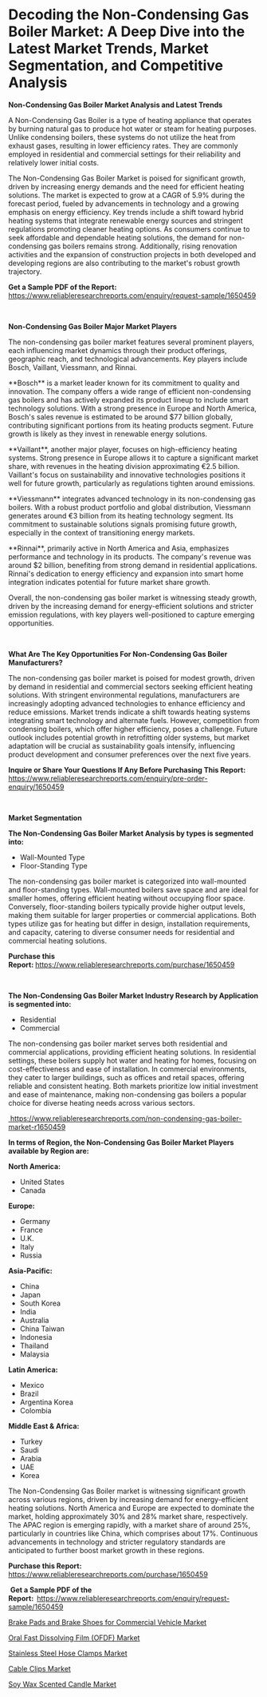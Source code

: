 <p><h1>Decoding the Non-Condensing Gas Boiler Market: A Deep Dive into the Latest Market Trends, Market Segmentation, and Competitive Analysis</h1></p><p><strong>Non-Condensing Gas Boiler Market Analysis and Latest Trends</strong></p>
<p><p>A Non-Condensing Gas Boiler is a type of heating appliance that operates by burning natural gas to produce hot water or steam for heating purposes. Unlike condensing boilers, these systems do not utilize the heat from exhaust gases, resulting in lower efficiency rates. They are commonly employed in residential and commercial settings for their reliability and relatively lower initial costs.</p><p>The Non-Condensing Gas Boiler Market is poised for significant growth, driven by increasing energy demands and the need for efficient heating solutions. The market is expected to grow at a CAGR of 5.9% during the forecast period, fueled by advancements in technology and a growing emphasis on energy efficiency. Key trends include a shift toward hybrid heating systems that integrate renewable energy sources and stringent regulations promoting cleaner heating options. As consumers continue to seek affordable and dependable heating solutions, the demand for non-condensing gas boilers remains strong. Additionally, rising renovation activities and the expansion of construction projects in both developed and developing regions are also contributing to the market's robust growth trajectory.</p></p>
<p><strong>Get a Sample PDF of the Report:&nbsp;</strong> <a href="https://www.reliableresearchreports.com/enquiry/request-sample/1650459?utm_campaign=6&utm_medium=2&utm_source=Github&utm_content=ia&utm_term=26092024&utm_id=non-condensing-gas-boiler">https://www.reliableresearchreports.com/enquiry/request-sample/1650459</a></p>
<p>&nbsp;</p>
<p><strong>Non-Condensing Gas Boiler Major Market Players</strong></p>
<p><p>The non-condensing gas boiler market features several prominent players, each influencing market dynamics through their product offerings, geographic reach, and technological advancements. Key players include Bosch, Vaillant, Viessmann, and Rinnai.</p><p>**Bosch** is a market leader known for its commitment to quality and innovation. The company offers a wide range of efficient non-condensing gas boilers and has actively expanded its product lineup to include smart technology solutions. With a strong presence in Europe and North America, Bosch's sales revenue is estimated to be around $77 billion globally, contributing significant portions from its heating products segment. Future growth is likely as they invest in renewable energy solutions.</p><p>**Vaillant**, another major player, focuses on high-efficiency heating systems. Strong presence in Europe allows it to capture a significant market share, with revenues in the heating division approximating €2.5 billion. Vaillant's focus on sustainability and innovative technologies positions it well for future growth, particularly as regulations tighten around emissions.</p><p>**Viessmann** integrates advanced technology in its non-condensing gas boilers. With a robust product portfolio and global distribution, Viessmann generates around €3 billion from its heating technology segment. Its commitment to sustainable solutions signals promising future growth, especially in the context of transitioning energy markets.</p><p>**Rinnai**, primarily active in North America and Asia, emphasizes performance and technology in its products. The company's revenue was around $2 billion, benefiting from strong demand in residential applications. Rinnai's dedication to energy efficiency and expansion into smart home integration indicates potential for future market share growth.</p><p>Overall, the non-condensing gas boiler market is witnessing steady growth, driven by the increasing demand for energy-efficient solutions and stricter emission regulations, with key players well-positioned to capture emerging opportunities.</p></p>
<p>&nbsp;</p>
<p><strong>What Are The Key Opportunities For Non-Condensing Gas Boiler Manufacturers?</strong></p>
<p><p>The non-condensing gas boiler market is poised for modest growth, driven by demand in residential and commercial sectors seeking efficient heating solutions. With stringent environmental regulations, manufacturers are increasingly adopting advanced technologies to enhance efficiency and reduce emissions. Market trends indicate a shift towards heating systems integrating smart technology and alternate fuels. However, competition from condensing boilers, which offer higher efficiency, poses a challenge. Future outlook includes potential growth in retrofitting older systems, but market adaptation will be crucial as sustainability goals intensify, influencing product development and consumer preferences over the next five years.</p></p>
<p><strong>Inquire or Share Your Questions If Any Before Purchasing This Report:</strong> <a href="https://www.reliableresearchreports.com/enquiry/pre-order-enquiry/1650459?utm_campaign=6&utm_medium=2&utm_source=Github&utm_content=ia&utm_term=26092024&utm_id=non-condensing-gas-boiler">https://www.reliableresearchreports.com/enquiry/pre-order-enquiry/1650459</a></p>
<p>&nbsp;</p>
<p><strong>Market Segmentation</strong></p>
<p><strong>The Non-Condensing Gas Boiler Market Analysis by types is segmented into:</strong></p>
<p><ul><li>Wall-Mounted Type</li><li>Floor-Standing Type</li></ul></p>
<p><p>The non-condensing gas boiler market is categorized into wall-mounted and floor-standing types. Wall-mounted boilers save space and are ideal for smaller homes, offering efficient heating without occupying floor space. Conversely, floor-standing boilers typically provide higher output levels, making them suitable for larger properties or commercial applications. Both types utilize gas for heating but differ in design, installation requirements, and capacity, catering to diverse consumer needs for residential and commercial heating solutions.</p></p>
<p><strong>Purchase this Report:&nbsp;</strong><a href="https://www.reliableresearchreports.com/purchase/1650459?utm_campaign=6&utm_medium=2&utm_source=Github&utm_content=ia&utm_term=26092024&utm_id=non-condensing-gas-boiler">https://www.reliableresearchreports.com/purchase/1650459</a></p>
<p>&nbsp;</p>
<p><strong>The Non-Condensing Gas Boiler Market Industry Research by Application is segmented into:</strong></p>
<p><ul><li>Residential</li><li>Commercial</li></ul></p>
<p><p>The non-condensing gas boiler market serves both residential and commercial applications, providing efficient heating solutions. In residential settings, these boilers supply hot water and heating for homes, focusing on cost-effectiveness and ease of installation. In commercial environments, they cater to larger buildings, such as offices and retail spaces, offering reliable and consistent heating. Both markets prioritize low initial investment and ease of maintenance, making non-condensing gas boilers a popular choice for diverse heating needs across various sectors.</p></p>
<p><a href="https://www.reliableresearchreports.com/non-condensing-gas-boiler-market-r1650459?utm_campaign=6&utm_medium=2&utm_source=Github&utm_content=ia&utm_term=26092024&utm_id=non-condensing-gas-boiler">&nbsp;https://www.reliableresearchreports.com/non-condensing-gas-boiler-market-r1650459</a></p>
<p><strong>In terms of Region, the Non-Condensing Gas Boiler Market Players available by Region are:</strong></p>
<p>
    <p> <strong> North America: </strong>
        <ul>
            <li>United States</li>
            <li>Canada</li>
        </ul>
        </p> 
    <p> <strong> Europe: </strong>
        <ul>
            <li>Germany</li>
            <li>France</li>
            <li>U.K.</li>
            <li>Italy</li>
            <li>Russia</li>
        </ul>
        </p> 
    <p> <strong> Asia-Pacific: </strong>
        <ul>
            <li>China</li>
            <li>Japan</li>
            <li>South Korea</li>
            <li>India</li>
            <li>Australia</li>
            <li>China Taiwan</li>
            <li>Indonesia</li>
            <li>Thailand</li>
            <li>Malaysia</li>
        </ul>
        </p> 
    <p> <strong> Latin America: </strong>
        <ul>
            <li>Mexico</li>
            <li>Brazil</li>
            <li>Argentina Korea</li>
            <li>Colombia</li>
        </ul>
        </p> 
    <p> <strong> Middle East & Africa: </strong>
        <ul>
            <li>Turkey</li>
            <li>Saudi</li>
            <li>Arabia</li>
            <li>UAE</li>
            <li>Korea</li>
        </ul>
    </p>
    </p>
<p><p>The Non-Condensing Gas Boiler market is witnessing significant growth across various regions, driven by increasing demand for energy-efficient heating solutions. North America and Europe are expected to dominate the market, holding approximately 30% and 28% market share, respectively. The APAC region is emerging rapidly, with a market share of around 25%, particularly in countries like China, which comprises about 17%. Continuous advancements in technology and stricter regulatory standards are anticipated to further boost market growth in these regions.</p></p>
<p><strong>Purchase this Report: </strong><a href="https://www.reliableresearchreports.com/purchase/1650459?utm_campaign=6&utm_medium=2&utm_source=Github&utm_content=ia&utm_term=26092024&utm_id=non-condensing-gas-boiler">https://www.reliableresearchreports.com/purchase/1650459</a></p>
<p>&nbsp;<strong>Get a Sample PDF of the Report:&nbsp;&nbsp;</strong><a href="https://www.reliableresearchreports.com/enquiry/request-sample/1650459?utm_campaign=6&utm_medium=2&utm_source=Github&utm_content=ia&utm_term=26092024&utm_id=non-condensing-gas-boiler">https://www.reliableresearchreports.com/enquiry/request-sample/1650459</a></p>
<p><strong></strong></p>
<p><p><a href="https://github.com/bmorecock/Market-Research-Report-List-5/blob/main/brake-pads-and-brake-shoes-for-commercial-vehicle-market.md?utm_campaign=6&utm_medium=2&utm_source=Github&utm_content=ia&utm_term=26092024&utm_id=non-condensing-gas-boiler">Brake Pads and Brake Shoes for Commercial Vehicle Market</a></p><p><a href="https://github.com/Krish2023na/Market-Research-Report-List-6/blob/main/oral-fast-dissolving-film-ofdf-market.md?utm_campaign=6&utm_medium=2&utm_source=Github&utm_content=ia&utm_term=26092024&utm_id=non-condensing-gas-boiler">Oral Fast Dissolving Film (OFDF) Market</a></p><p><a href="https://www.linkedin.com/pulse/stainless-steel-hose-clamps-market-investigation-industry-evolution-4rkkc?trackingId=ruIT23u8RfyVTmC%2BdatUsw%3D%3D&utm_campaign=6&utm_medium=2&utm_source=Github&utm_content=ia&utm_term=26092024&utm_id=non-condensing-gas-boiler">Stainless Steel Hose Clamps Market</a></p><p><a href="https://www.linkedin.com/pulse/global-market-pulse-trends-growth-analysis-cable-clips-forecasted-pjk7c?trackingId=bJTXk%2Fb4QPGFjESo5BkFkw%3D%3D&utm_campaign=6&utm_medium=2&utm_source=Github&utm_content=ia&utm_term=26092024&utm_id=non-condensing-gas-boiler">Cable Clips Market</a></p><p><a href="https://issuu.com/reportprime-2/docs/soy-wax-scented-candle-market-size-_740007632a6575?utm_campaign=6&utm_medium=2&utm_source=Github&utm_content=ia&utm_term=26092024&utm_id=non-condensing-gas-boiler">Soy Wax Scented Candle Market</a></p></p>